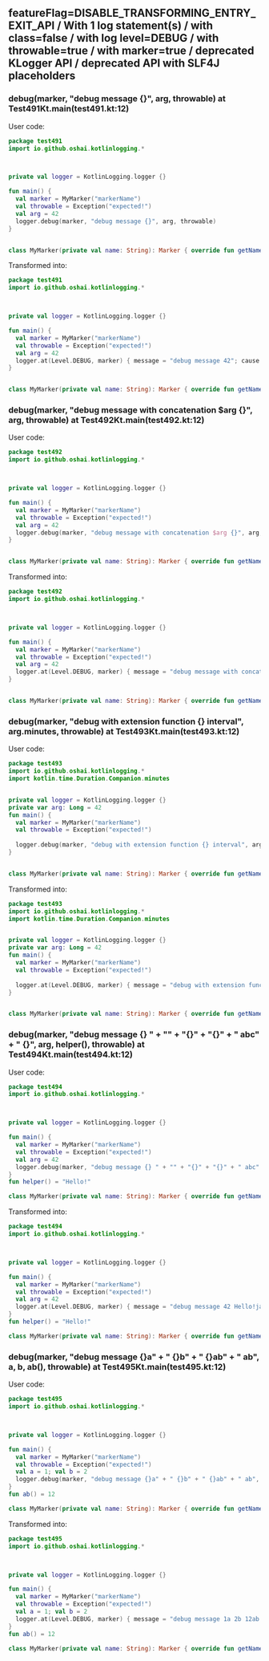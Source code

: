 ## featureFlag=DISABLE_TRANSFORMING_ENTRY_EXIT_API / With 1 log statement(s) / with class=false / with log level=DEBUG / with throwable=true / with marker=true / deprecated KLogger API / deprecated API with SLF4J placeholders



###  debug(marker, "debug message {}", arg, throwable) at Test491Kt.main(test491.kt:12)

User code:
```kotlin
package test491
import io.github.oshai.kotlinlogging.*



private val logger = KotlinLogging.logger {}

fun main() {
  val marker = MyMarker("markerName")
  val throwable = Exception("expected!")
  val arg = 42
  logger.debug(marker, "debug message {}", arg, throwable)
}


class MyMarker(private val name: String): Marker { override fun getName() = name }

```
  
Transformed into:
```kotlin
package test491
import io.github.oshai.kotlinlogging.*



private val logger = KotlinLogging.logger {}

fun main() {
  val marker = MyMarker("markerName")
  val throwable = Exception("expected!")
  val arg = 42
  logger.at(Level.DEBUG, marker) { message = "debug message 42"; cause = throwable; internalCompilerData = KLoggingEventBuilder.InternalCompilerData(messageTemplate = "\"debug message {}\"", className = "test491.Test491Kt", methodName = "main", fileName = "test491.kt", lineNumber = 12)
}


class MyMarker(private val name: String): Marker { override fun getName() = name }

```

###  debug(marker, "debug message with concatenation $arg {}", arg, throwable) at Test492Kt.main(test492.kt:12)

User code:
```kotlin
package test492
import io.github.oshai.kotlinlogging.*



private val logger = KotlinLogging.logger {}

fun main() {
  val marker = MyMarker("markerName")
  val throwable = Exception("expected!")
  val arg = 42
  logger.debug(marker, "debug message with concatenation $arg {}", arg, throwable)
}


class MyMarker(private val name: String): Marker { override fun getName() = name }

```
  
Transformed into:
```kotlin
package test492
import io.github.oshai.kotlinlogging.*



private val logger = KotlinLogging.logger {}

fun main() {
  val marker = MyMarker("markerName")
  val throwable = Exception("expected!")
  val arg = 42
  logger.at(Level.DEBUG, marker) { message = "debug message with concatenation 42 42"; cause = throwable; internalCompilerData = KLoggingEventBuilder.InternalCompilerData(messageTemplate = "\"debug message with concatenation $arg {}\"", className = "test492.Test492Kt", methodName = "main", fileName = "test492.kt", lineNumber = 12)
}


class MyMarker(private val name: String): Marker { override fun getName() = name }

```

###  debug(marker, "debug with extension function {} interval", arg.minutes, throwable) at Test493Kt.main(test493.kt:12)

User code:
```kotlin
package test493
import io.github.oshai.kotlinlogging.*
import kotlin.time.Duration.Companion.minutes


private val logger = KotlinLogging.logger {}
private var arg: Long = 42
fun main() {
  val marker = MyMarker("markerName")
  val throwable = Exception("expected!")
  
  logger.debug(marker, "debug with extension function {} interval", arg.minutes, throwable)
}


class MyMarker(private val name: String): Marker { override fun getName() = name }

```
  
Transformed into:
```kotlin
package test493
import io.github.oshai.kotlinlogging.*
import kotlin.time.Duration.Companion.minutes


private val logger = KotlinLogging.logger {}
private var arg: Long = 42
fun main() {
  val marker = MyMarker("markerName")
  val throwable = Exception("expected!")
  
  logger.at(Level.DEBUG, marker) { message = "debug with extension function 42m interval"; cause = throwable; internalCompilerData = KLoggingEventBuilder.InternalCompilerData(messageTemplate = "\"debug with extension function {} interval\"", className = "test493.Test493Kt", methodName = "main", fileName = "test493.kt", lineNumber = 12)
}


class MyMarker(private val name: String): Marker { override fun getName() = name }

```

###  debug(marker, "debug message {} " + "" + "{}" + "{}" + " abc" + " {}", arg, helper(), throwable) at Test494Kt.main(test494.kt:12)

User code:
```kotlin
package test494
import io.github.oshai.kotlinlogging.*



private val logger = KotlinLogging.logger {}

fun main() {
  val marker = MyMarker("markerName")
  val throwable = Exception("expected!")
  val arg = 42
  logger.debug(marker, "debug message {} " + "" + "{}" + "{}" + " abc" + " {}", arg, helper(), throwable)
}
fun helper() = "Hello!"

class MyMarker(private val name: String): Marker { override fun getName() = name }

```
  
Transformed into:
```kotlin
package test494
import io.github.oshai.kotlinlogging.*



private val logger = KotlinLogging.logger {}

fun main() {
  val marker = MyMarker("markerName")
  val throwable = Exception("expected!")
  val arg = 42
  logger.at(Level.DEBUG, marker) { message = "debug message 42 Hello!java.lang.Exception: expected! abc {}"; internalCompilerData = KLoggingEventBuilder.InternalCompilerData(messageTemplate = "\"debug message {} \" + \"\" + \"{}\" + \"{}\" + \" abc\" + \" {}\"", className = "test494.Test494Kt", methodName = "main", fileName = "test494.kt", lineNumber = 12)
}
fun helper() = "Hello!"

class MyMarker(private val name: String): Marker { override fun getName() = name }

```

###  debug(marker, "debug message {}a" + " {}b" + " {}ab" + " ab", a, b, ab(), throwable) at Test495Kt.main(test495.kt:12)

User code:
```kotlin
package test495
import io.github.oshai.kotlinlogging.*



private val logger = KotlinLogging.logger {}

fun main() {
  val marker = MyMarker("markerName")
  val throwable = Exception("expected!")
  val a = 1; val b = 2
  logger.debug(marker, "debug message {}a" + " {}b" + " {}ab" + " ab", a, b, ab(), throwable)
}
fun ab() = 12

class MyMarker(private val name: String): Marker { override fun getName() = name }

```
  
Transformed into:
```kotlin
package test495
import io.github.oshai.kotlinlogging.*



private val logger = KotlinLogging.logger {}

fun main() {
  val marker = MyMarker("markerName")
  val throwable = Exception("expected!")
  val a = 1; val b = 2
  logger.at(Level.DEBUG, marker) { message = "debug message 1a 2b 12ab ab"; cause = throwable; internalCompilerData = KLoggingEventBuilder.InternalCompilerData(messageTemplate = "\"debug message {}a\" + \" {}b\" + \" {}ab\" + \" ab\"", className = "test495.Test495Kt", methodName = "main", fileName = "test495.kt", lineNumber = 12)
}
fun ab() = 12

class MyMarker(private val name: String): Marker { override fun getName() = name }

```
